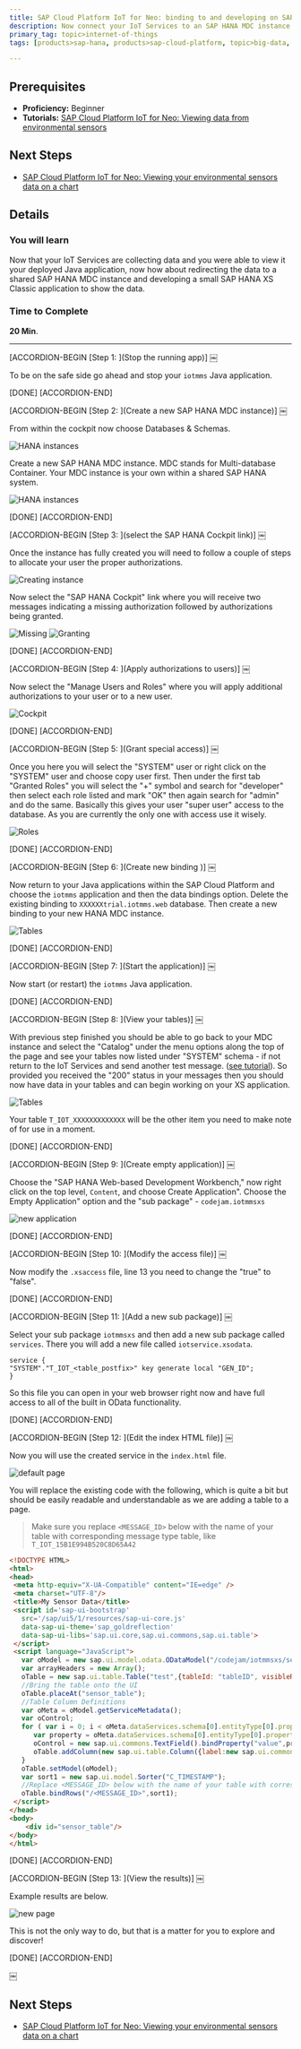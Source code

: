 ```yaml
---
title: SAP Cloud Platform IoT for Neo: binding to and developing on SAP HANA XSC
description: Now connect your IoT Services to an SAP HANA MDC instance and show the data using SAP HANA XS Classic
primary_tag: topic>internet-of-things
tags: [products>sap-hana, products>sap-cloud-platform, topic>big-data, topic>internet-of-things, tutorial>beginner ]

---
```


## Prerequisites  
- **Proficiency:** Beginner
- **Tutorials:** [SAP Cloud Platform IoT for Neo: Viewing data from environmental sensors](http://www.sap.com/developer/tutorials/iot-part9-hcp-services-viewdata.html)

## Next Steps
- [SAP Cloud Platform IoT for Neo: Viewing your environmental sensors data on a chart](http://www.sap.com/developer/tutorials/iot-part12-hcp-services-xsgraph.html)



## Details
### You will learn  
Now that your IoT Services are collecting data and you were able to view it your deployed Java application, now how about redirecting the data to a shared SAP HANA MDC instance and developing a small SAP HANA XS Classic application to show the data.  


### Time to Complete
**20 Min**.

---


[ACCORDION-BEGIN [Step 1: ](Stop the running app)] ￼

To be on the safe side go ahead and stop your `iotmms` Java application.

[DONE]
[ACCORDION-END]

[ACCORDION-BEGIN [Step 2: ](Create a new SAP HANA MDC instance)] ￼

From within the cockpit now choose Databases & Schemas.

![HANA instances](1.png)

Create a new SAP HANA MDC instance. MDC stands for Multi-database Container. Your MDC instance is your own within a shared SAP HANA system.

![HANA instances](2.png)

[DONE]
[ACCORDION-END]

[ACCORDION-BEGIN [Step 3: ](select the SAP HANA Cockpit link)] ￼

Once the instance has fully created you will need to follow a couple of steps to allocate your user the proper authorizations.

![Creating instance](3.png)

Now select the "SAP HANA Cockpit" link where you will receive two messages indicating a missing authorization followed by authorizations being granted.

![Missing](4.png)
![Granting](5.png)

[DONE]
[ACCORDION-END]

[ACCORDION-BEGIN [Step 4: ](Apply authorizations to users)] ￼

Now select the "Manage Users and Roles" where you will apply additional authorizations to your user or to a new user.

![Cockpit](6.png)

[DONE]
[ACCORDION-END]

[ACCORDION-BEGIN [Step 5: ](Grant special access)] ￼

Once you here you will select the "SYSTEM" user or right click on the "SYSTEM" user and choose copy user first. Then under the first tab "Granted Roles" you will select the "+" symbol and search for "developer" then select each role listed and mark "OK" then again search for "admin" and do the same. Basically this gives your user "super user" access to the database. As you are currently the only one with access use it wisely.

![Roles](7.png)

[DONE]
[ACCORDION-END]

[ACCORDION-BEGIN [Step 6: ](Create new binding )] ￼

Now return to your Java applications within the SAP Cloud Platform and choose the `iotmms` application and then the data bindings option. Delete the existing binding to `XXXXXXtrial.iotmms.web` database. Then create a  new binding to your new HANA MDC instance.

![Tables](8.png)

[DONE]
[ACCORDION-END]

[ACCORDION-BEGIN [Step 7: ](Start the application)] ￼

Now start (or restart) the `iotmms` Java application.

[DONE]
[ACCORDION-END]

[ACCORDION-BEGIN [Step 8: ](View your tables)] ￼

With previous step finished you should be able to go back to your MDC instance and select the "Catalog" under the menu options along the top of the page and see your tables now listed under "SYSTEM" schema - if not return to the IoT Services and send another test message. ([see tutorial](http://www.sap.com/developer/tutorials/iot-part7-add-device.html)). So provided you received the "200" status in your messages then you should now have data in your tables and can begin working on your XS application.

![Tables](9.png)

Your table `T_IOT_XXXXXXXXXXXXX` will be the other item you need to make note of for use in a moment.

[DONE]
[ACCORDION-END]

[ACCORDION-BEGIN [Step 9: ](Create empty application)] ￼

Choose the "SAP HANA Web-based Development Workbench," now right click on the top level, `Content`, and choose Create Application". Choose the Empty Application" option and the "sub package" - `codejam.iotmmsxs`

![new application](14.png)

[DONE]
[ACCORDION-END]

[ACCORDION-BEGIN [Step 10: ](Modify the access file)] ￼

Now modify the `.xsaccess` file, line 13 you need to change the "true" to "false".

[DONE]
[ACCORDION-END]

[ACCORDION-BEGIN [Step 11: ](Add a new sub package)] ￼

Select your sub package `iotmmsxs` and then add a new sub package called `services`. There you will add a new file called `iotservice.xsodata`.

```
service {
"SYSTEM"."T_IOT_<table_postfix>" key generate local "GEN_ID";
}
```

So this file you can open in your web browser right now and have full access to all of the built in OData functionality.

[DONE]
[ACCORDION-END]

[ACCORDION-BEGIN [Step 12: ](Edit the index HTML file)] ￼

Now you will use the created service in the `index.html` file.

![default page](12.png)

You will replace the existing code with the following, which is quite a bit but should be easily readable and understandable as we are adding a table to a page.

> Make sure you replace `<MESSAGE_ID>` below with the name of your table with corresponding message type table, like `T_IOT_15B1E994B520C8D65A42`

```html
<!DOCTYPE HTML><html><head> <meta http-equiv="X-UA-Compatible" content="IE=edge" /> <meta charset="UTF-8"/> <title>My Sensor Data</title> <script id='sap-ui-bootstrap'   src='/sap/ui5/1/resources/sap-ui-core.js'   data-sap-ui-theme='sap_goldreflection'   data-sap-ui-libs='sap.ui.core,sap.ui.commons,sap.ui.table'> </script> <script language="JavaScript">   var oModel = new sap.ui.model.odata.ODataModel("/codejam/iotmmsxs/services/iotservice.xsodata/", false);   var arrayHeaders = new Array();   oTable = new sap.ui.table.Table("test",{tableId: "tableID", visibleRowCount: 10});   //Bring the table onto the UI   oTable.placeAt("sensor_table");   //Table Column Definitions   var oMeta = oModel.getServiceMetadata();   var oControl;   for ( var i = 0; i < oMeta.dataServices.schema[0].entityType[0].property.length; i++) {      var property = oMeta.dataServices.schema[0].entityType[0].property[i];      oControl = new sap.ui.commons.TextField().bindProperty("value",property.name);      oTable.addColumn(new sap.ui.table.Column({label:new sap.ui.commons.Label({text: property.name}), template: oControl, sortProperty: property.name, filterProperty: property.name, filterOperator: sap.ui.model.FilterOperator.EQ, flexible: true, width: "125px" }));   }   oTable.setModel(oModel);   var sort1 = new sap.ui.model.Sorter("C_TIMESTAMP");   //Replace <MESSAGE_ID> below with the name of your table with corresponding message type table, like T_IOT_15B1E994B520C8D65A42   oTable.bindRows("/<MESSAGE_ID>",sort1); </script></head><body>    <div id="sensor_table"/></body></html>```

[DONE]
[ACCORDION-END]

[ACCORDION-BEGIN [Step 13: ](View the results)] ￼

Example results are below.

![new page](13.png)

This is not the only way to do, but that is a matter for you to explore and discover!

[DONE]
[ACCORDION-END]

￼

## Next Steps
- [SAP Cloud Platform IoT for Neo: Viewing your environmental sensors data on a chart](http://www.sap.com/developer/tutorials/iot-part12-hcp-services-xsgraph.html)
